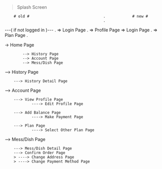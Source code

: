 > Splash Screen

        # old #                                 .            # new #
                                                .
---( if not logged in )---                      .   => Login Page
                                                .   => Profile Page
=> Login Page                                   .   => Plan Page
                                                .
                            

-> Home Page

            --> History Page
            --> Account Page
            --> Mess/Dish Page

--> History Page

        ---> History Detail Page

--> Account Page
        
        ---> View Profile Page
                ----> Edit Profile Page

        ---> Add Balance Page
                ----> Make Payment Page
        
        ---> Plan Page
                ----> Select Other Plan Page

--> Mess/Dish Page

        ---> Mess/Dish Detail Page
        ---> Confirm Order Page
        > ----> Change Address Page
        > ----> Change Payment Method Page